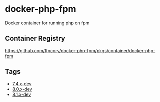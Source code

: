 # docker-php-fpm
Docker container for running php on fpm

## Container Registry
https://github.com/ftpcory/docker-php-fpm/pkgs/container/docker-php-fpm

## Tags
* [7.4.x-dev](https://github.com/ftpcory/docker-php-fpm/tree/7.4.x-dev)
* [8.0.x-dev](https://github.com/ftpcory/docker-php-fpm/tree/8.0.x-dev)
* [8.1.x-dev](https://github.com/ftpcory/docker-php-fpm/tree/8.1.x-dev)
